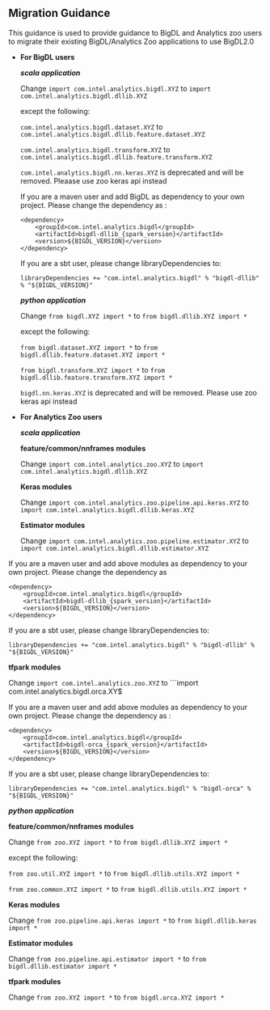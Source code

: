 ## Migration Guidance

This guidance is used to provide guidance to BigDL and Analytics zoo users to migrate their existing BigDL/Analytics Zoo applications to use BigDL2.0

* **For BigDL users**

   ***scala application***

   Change ```import com.intel.analytics.bigdl.XYZ``` to ```import com.intel.analytics.bigdl.dllib.XYZ```

    except the following:

   ```com.intel.analytics.bigdl.dataset.XYZ``` to ```com.intel.analytics.bigdl.dllib.feature.dataset.XYZ```

   ```com.intel.analytics.bigdl.transform.XYZ``` to ```com.intel.analytics.bigdl.dllib.feature.transform.XYZ```
   
   ```com.intel.analytics.bigdl.nn.keras.XYZ``` is deprecated and will be removed. Pleaase use zoo keras api instead

   If you are a maven user and add BigDL as dependency to your own project. Please change the dependency as :
   ```
   <dependency>
       <groupId>com.intel.analytics.bigdl</groupId>
       <artifactId>bigdl-dllib_{spark_version}</artifactId>
       <version>${BIGDL_VERSION}</version>
   </dependency>
   ```

   If you are a sbt user, please change libraryDependencies to:
   ```
   libraryDependencies += "com.intel.analytics.bigdl" % "bigdl-dllib" % "${BIGDL_VERSION}"
   ```

   ***python application***

    Change ```from bigdl.XYZ import *``` to ```from bigdl.dllib.XYZ import *```

    except the following:

   ```from bigdl.dataset.XYZ import *``` to ```from bigdl.dllib.feature.dataset.XYZ import *```

   ```from bigdl.transform.XYZ import *``` to ```from bigdl.dllib.feature.transform.XYZ import *```

   ```bigdl.nn.keras.XYZ``` is deprecated and will be removed. Please use zoo keras api instead

* **For Analytics Zoo users**

   ***scala application***

   ****feature/common/nnframes modules****

   Change ```import com.intel.analytics.zoo.XYZ``` to ```import com.intel.analytics.bigdl.dllib.XYZ```

   ****Keras modules****

   Change ```import com.intel.analytics.zoo.pipeline.api.keras.XYZ``` to ```import com.intel.analytics.bigdl.dllib.keras.XYZ```
   
   ****Estimator modules****

   Change ```import com.intel.analytics.zoo.pipeline.estimator.XYZ``` to ```import com.intel.analytics.bigdl.dllib.estimator.XYZ```

If you are a maven user and add above modules as dependency to your own project. Please change the dependency as
   ```
   <dependency>
       <groupId>com.intel.analytics.bigdl</groupId>
       <artifactId>bigdl-dllib_{spark_version}</artifactId>
       <version>${BIGDL_VERSION}</version>
   </dependency>
   ```

   If you are a sbt user, please change libraryDependencies to:
   ```
   libraryDependencies += "com.intel.analytics.bigdl" % "bigdl-dllib" % "${BIGDL_VERSION}"
   ```

   ****tfpark modules****

   Change ```import com.intel.analytics.zoo.XYZ``` to ```import com.intel.analytics.bigdl.orca.XY$

   If you are a maven user and add above modules as dependency to your own project. Please change the dependency as :
   ```
   <dependency>
       <groupId>com.intel.analytics.bigdl</groupId>
       <artifactId>bigdl-orca_{spark_version}</artifactId>
       <version>${BIGDL_VERSION}</version>
   </dependency>
   ```

   If you are a sbt user, please change libraryDependencies to:
   ```
   libraryDependencies += "com.intel.analytics.bigdl" % "bigdl-orca" % "${BIGDL_VERSION}"
   ```

   ***python application***

   ****feature/common/nnframes modules****

   Change ```from zoo.XYZ import *``` to ```from bigdl.dllib.XYZ import *```

   except the following:

   ```from zoo.util.XYZ import *``` to ```from bigdl.dllib.utils.XYZ import *```

   ```from zoo.common.XYZ import *``` to ```from bigdl.dllib.utils.XYZ import *```

   ****Keras modules****

   Change ```from zoo.pipeline.api.keras import *``` to ```from bigdl.dllib.keras import *```

   ****Estimator modules****

   Change ```from zoo.pipeline.api.estimator import *``` to ```from bigdl.dllib.estimator import *```

   ****tfpark modules****

  Change ```from zoo.XYZ import *``` to ```from bigdl.orca.XYZ import *```

